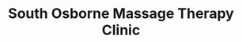 ---
title: "South Osborne Massage Therapy Clinic"
url: /winnipeg/south-osborne-massage-therapy-clinic/
shop: massage
---